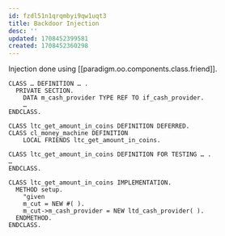 ```yaml
---
id: fzdl51n1qrqmbyi9qw1uqt3
title: Backdoor Injection
desc: ''
updated: 1708452399581
created: 1708452360298
---
```


Injection done using [[paradigm.oo.components.class.friend]].

```abap
CLASS … DEFINITION … .
  PRIVATE SECTION.
    DATA m_cash_provider TYPE REF TO if_cash_provider.
    …
ENDCLASS.
```

```abap
CLASS ltc_get_amount_in_coins DEFINITION DEFERRED.
CLASS cl_money_machine DEFINITION
    LOCAL FRIENDS ltc_get_amount_in_coins.

CLASS ltc_get_amount_in_coins DEFINITION FOR TESTING … .
…
ENDCLASS.

CLASS ltc_get_amount_in_coins IMPLEMENTATION.
  METHOD setup.
    "given
    m_cut = NEW #( ).
    m_cut->m_cash_provider = NEW ltd_cash_provider( ).
  ENDMETHOD.
ENDCLASS.
```
